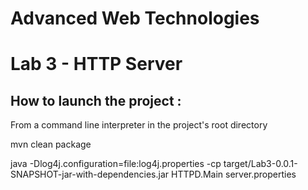 # Advanced Web Technologies
# Lab 3 - HTTP Server

## How to launch the project :

From a command line interpreter in the project's root directory

mvn clean package

java -Dlog4j.configuration=file:log4j.properties -cp target/Lab3-0.0.1-SNAPSHOT-jar-with-dependencies.jar HTTPD.Main server.properties